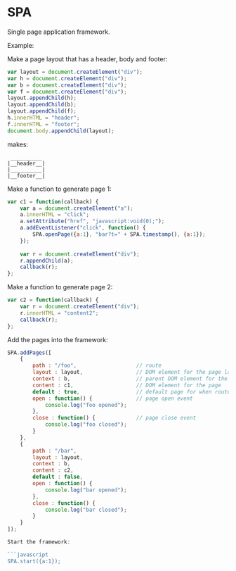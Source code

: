 # SPA

Single page application framework.

Example:

Make a page layout that has a header, body and footer:

```javascript
var layout = document.createElement("div");
var h = document.createElement("div");
var b = document.createElement("div");
var f = document.createElement("div");
layout.appendChild(h);
layout.appendChild(b);
layout.appendChild(f);
h.innerHTML = "header";
f.innerHTML = "footer";
document.body.appendChild(layout);
```

makes:
```
 __________
|__header__|
|__________|
|__footer__|
```

Make a function to generate page 1:

```javascript
var c1 = function(callback) {
	var a = document.createElement("a");
	a.innerHTML = "click";
	a.setAttribute("href", "javascript:void(0);");
	a.addEventListener("click", function() {
		SPA.openPage({a:1}, "bar?t=" + SPA.timestamp(), {a:1});
	});
	
	var r = document.createElement("div");
	r.appendChild(a);
	callback(r);
};
```

Make a function to generate page 2:

```javascript
var c2 = function(callback) {
	var r = document.createElement("div");
	r.innerHTML = "content2";
	callback(r);
};
```

Add the pages into the framework:

```javascript
SPA.addPages([
	{
		path : "/foo",                   // route
		layout : layout,                 // DOM element for the page layout
		context : b,                     // parent DOM element for the page
		content : c1,                    // DOM element for the page
		default : true,                  // default page for when route is not resolved
		open : function() {              // page open event
			console.log("foo opened"); 
		},
		close : function() {             // page close event
			console.log("foo closed");
		}
	},
	{
		path : "/bar",
		layout : layout,
		context : b,
		content : c2,
		default : false,
		open : function() {
			console.log("bar opened");
		},
		close : function() {
			console.log("bar closed");
		}
	}
]);

Start the framework:

```javascript
SPA.start({a:1});
```